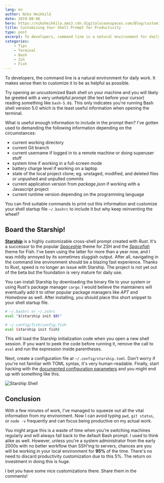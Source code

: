 ```yaml
---
lang: en
author: Niko Heikkilä
date: 2019-08-06
hero: https://nikoheikkila.ams3.cdn.digitaloceanspaces.com/Blog/customize-your-shell-prompt-for-productivity.png
title: Customizing Your Shell Prompt for Productivity
type: post
excerpt: To developers, command line is a natural environment for daily work. It makes sense then to customize it to be as helpful as possible.
categories:
    - Tips
    - Terminal
    - Bash
    - Zsh
    - Fish
---
```


To developers, the command line is a natural environment for daily work. It makes sense then to customize it to be as helpful as possible.

Try opening an uncustomized Bash shell on your machine and you will likely be greeted with a very unhelpful _prompt_ (the text before your cursor) reading something like `bash-5.0$`. This only indicates you're running Bash shell version 5.0 which is the least useful information when opening the terminal.

What is useful enough information to include in the prompt then? I've gotten used to demanding the following information depending on the circumstances:

-   current working directory
-   current Git branch
-   current username if logged in to a remote machine or doing superuser stuff
-   system time if working in a full-screen mode
-   battery charge level if working on a laptop
-   state of the local project clone; eg. unstaged, modified, and deleted files or unpushed and unpulled commits
-   current application version from _package.json_ if working with a Javascript project
-   current runtime version depending on the programming language

You can find suitable commands to print out this information and customize your shell startup file `~/.bashrc` to include it but why keep reinventing the wheel?

## Board the Starship!

[**Starship**][starship] is a highly customizable cross-shell prompt created with _Rust_. It's a successor to the popular [_Spaceship_][spaceship] theme for ZSH and the [_Spacefish_][spacefish] theme for Fish. I've been using the latter for more than a year now, and I was mildly annoyed by its sometimes sluggish output. After all, navigating in the command line environment should be a blazing fast experience. Thanks to Rust, speed is no longer an issue with Starship. The project is not yet out of the beta but the foundation is very mature for daily use.

You can install Starship by downloading the binary file to your system or using Rust's package manager `cargo`. I would believe the maintainers will eventually add it to other popular package managers like _APT_ and _Homebrew_ as well. After installing, you should place this short snippet to your shell startup file.

```bash
# ~/.bashrc or ~/.zshrc
eval "$(starship init $0)"

# ~/.config/fish/config.fish
eval (starship init fish)
```

This will load the Starship initialization code when you open a new shell session. If you want to peek the code before running it, remove the call to `eval` and run the expression inside parentheses.

Next, create a configuration file at `~/.config/starship.toml`. Don't worry if you're not familiar with TOML syntax, it's very human-readable. Finally, start hacking with the [documented configuration parameters][conf] and you might end up with something like this.

![Starship Shell](https://nikoheikkila.ams3.cdn.digitaloceanspaces.com/Blog/starship.png)

## Conclusion

With a few minutes of work, I've managed to squeeze out all the vital information from my environment. Now I can avoid typing `pwd`, `git status`, or `node -v` frequently and can focus being productive on my actual work.

You might argue this is a waste of time when you're switching machines regularly and will always fall back to the default Bash prompt. I used to think alike as well. However, unless you're a system administrator from the early 2000s with no better workflow than SSH'ing to servers, chances are you will be working in your local environment for **95%** of the time. There's no need to discard productivity customization due to this 5%. The return on investment in doing this is huge.

I bet _you_ have some nice customizations there. Share them in the comments!

[spaceship]: https://denysdovhan.com/spaceship-prompt/
[spacefish]: https://spacefish.matchai.me/
[starship]: https://starship.rs/
[conf]: https://starship.rs/config/
